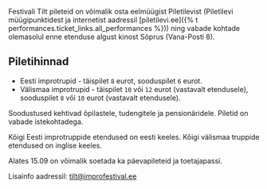Festivali Tilt pileteid on võimalik osta eelmüügist Piletilevist
(Piletilevi müügipunktidest ja internetist aadressil [piletilevi.ee]({% t performances.ticket_links.all_performances %}))
ning vabade kohtade olemasolul enne etenduse algust kinost Sõprus (Vana-Posti 8).

## Piletihinnad

- Eesti improtrupid - täispilet `8` eurot, sooduspilet `6` eurot.
- Välismaa improtrupid - täispilet `10` või `12` eurot (vastavalt etendusele), sooduspilet `8` või `10` eurot (vastavalt etendusele).

Soodustused kehtivad õpilastele, tudengitele ja pensionäridele. Piletid on vabade istekohtadega.

Kõigi Eesti improtruppide etendused on eesti keeles. Kõigi välismaa truppide etendused on inglise keeles.

Alates 15.09 on võimalik soetada ka päevapileteid ja toetajapassi.

Lisainfo aadressil: tilt@improfestival.ee

